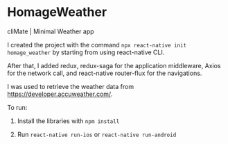 # HomageWeather

cliMate | Minimal Weather app

I created the project with the command `npx react-native init homage_weather` by starting from using react-native CLI.

After that, I added redux, redux-saga for the application middleware, Axios for the network call, and react-native router-flux for the navigations.

I was used to retrieve the weather data from https://developer.accuweather.com/.

To run:

1. Install the libraries with `npm install`

2. Run `react-native run-ios` or `react-native run-android`
